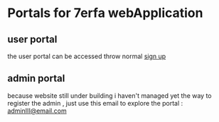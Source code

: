 # Portals for 7erfa webApplication

## user portal

the user portal can be accessed throw normal [sign up](https://main--polite-moxie-b61165.netlify.app/signup)

## admin portal

because website still under building i haven't managed yet the way to register the admin
, just use this email to explore the portal : adminIII@email.com
